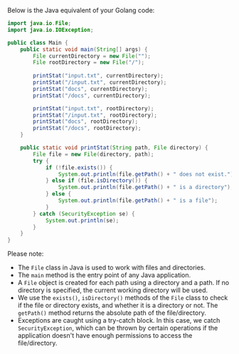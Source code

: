 Below is the Java equivalent of your Golang code:

```java
import java.io.File;
import java.io.IOException;

public class Main {
    public static void main(String[] args) {
        File currentDirectory = new File("");
        File rootDirectory = new File("/");
        
        printStat("input.txt", currentDirectory);
        printStat("/input.txt", currentDirectory);
        printStat("docs", currentDirectory);
        printStat("/docs", currentDirectory);

        printStat("input.txt", rootDirectory);
        printStat("/input.txt", rootDirectory);
        printStat("docs", rootDirectory);
        printStat("/docs", rootDirectory);
    }

    public static void printStat(String path, File directory) {
        File file = new File(directory, path);
        try {
            if (!file.exists()) {
                System.out.println(file.getPath() + " does not exist.");
            } else if (file.isDirectory()) {
                System.out.println(file.getPath() + " is a directory");
            } else {
                System.out.println(file.getPath() + " is a file");
            }
        } catch (SecurityException se) {
            System.out.println(se);
        }
    }
}
```

Please note:
- The `File` class in Java is used to work with files and directories.
- The `main` method is the entry point of any Java application.
- A `File` object is created for each path using a directory and a path. If no directory is specified, the current working directory will be used.
- We use the `exists()`, `isDirectory()` methods of the `File` class to check if the file or directory exists, and whether it is a directory or not. The `getPath()` method returns the absolute path of the file/directory.
- Exceptions are caught using a try-catch block. In this case, we catch `SecurityException`, which can be thrown by certain operations if the application doesn't have enough permissions to access the file/directory.
